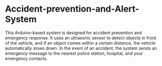 # Accident-prevention-and-Alert-System

This Arduino-based system is designed for accident prevention and emergency response. It uses an ultrasonic sensor to detect objects in front of the vehicle, and if an object comes within a certain distance, the vehicle automatically slows down. In the event of an accident, the system sends an emergency message to the nearest police station, hospital, and your emergency contacts.
